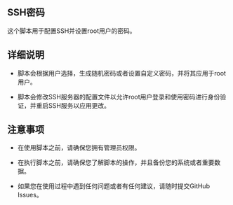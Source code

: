 

## SSH密码

这个脚本用于配置SSH并设置root用户的密码。

## 详细说明
- 脚本会根据用户选择，生成随机密码或者设置自定义密码，并将其应用于root用户。

- 脚本会修改SSH服务器的配置文件以允许root用户登录和使用密码进行身份验证，并重启SSH服务以应用更改。
## 注意事项
- 在使用脚本之前，请确保您拥有管理员权限。

- 在执行脚本之前，请确保您了解脚本的操作，并且备份您的系统或者重要数据。

- 如果您在使用过程中遇到任何问题或者有任何建议，请随时提交GitHub Issues。

